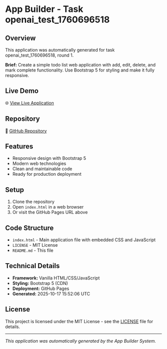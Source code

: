 # App Builder - Task openai_test_1760696518

## Overview
This application was automatically generated for task openai_test_1760696518, round 1.

**Brief:** Create a simple todo list web application with add, edit, delete, and mark complete functionality. Use Bootstrap 5 for styling and make it fully responsive.

## Live Demo
🌐 [View Live Application](https://24f2000010.github.io/app-openai_test_1760696518/)

## Repository
📁 [GitHub Repository](https://github.com/24f2000010/app-openai_test_1760696518)

## Features
- Responsive design with Bootstrap 5
- Modern web technologies
- Clean and maintainable code
- Ready for production deployment

## Setup
1. Clone the repository
2. Open `index.html` in a web browser
3. Or visit the GitHub Pages URL above

## Code Structure
- `index.html` - Main application file with embedded CSS and JavaScript
- `LICENSE` - MIT License
- `README.md` - This file

## Technical Details
- **Framework:** Vanilla HTML/CSS/JavaScript
- **Styling:** Bootstrap 5 (CDN)
- **Deployment:** GitHub Pages
- **Generated:** 2025-10-17 15:52:06 UTC

## License
This project is licensed under the MIT License - see the [LICENSE](LICENSE) file for details.

---
*This application was automatically generated by the App Builder System.*
